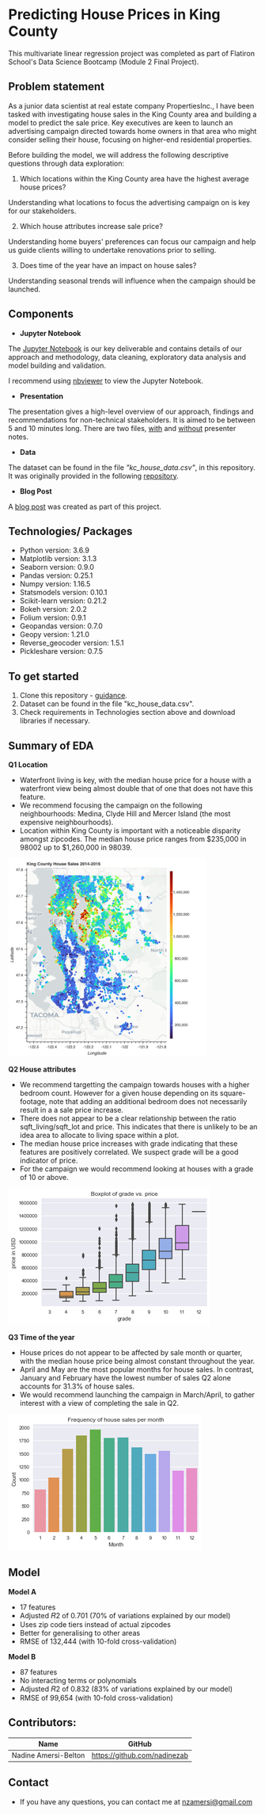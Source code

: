 # Predicting House Prices in King County

This multivariate linear regression project was completed as part of Flatiron School's Data Science Bootcamp (Module 2 Final Project).

## Problem statement

As a junior data scientist at real estate company PropertiesInc., I have been tasked with investigating house sales in the King County area and building a model to predict the sale price. Key executives are keen to launch an advertising campaign directed towards home owners in that area who might consider selling their house, focusing on higher-end residential properties.

Before building the model, we will address the following descriptive questions through data exploration:

1. Which locations within the King County area have the highest average house prices?

Understanding what locations to focus the advertising campaign on is key for our stakeholders.

2. Which house attributes increase sale price?

Understanding home buyers' preferences can focus our campaign and help us guide clients willing to undertake renovations prior to selling.

3. Does time of the year have an impact on house sales?

Understanding seasonal trends will influence when the campaign should be launched.

## Components

* **Jupyter Notebook**

The [Jupyter Notebook](https://github.com/nadinezab/kc-house-prices-prediction/blob/master/kc-house-prices.ipynb) is our key deliverable and contains details of our approach and methodology, data cleaning, exploratory data analysis and model building and validation.

I recommend using [nbviewer](https://nbviewer.jupyter.org/) to view the Jupyter Notebook.

* **Presentation**

The presentation gives a high-level overview of our approach, findings and recommendations for non-technical stakeholders. It is aimed to be between 5 and 10 minutes long. There are two files, [with](https://github.com/nadinezab/kc-house-prices-prediction/blob/master/Presentation_with_notes.pdf) and [without](https://github.com/nadinezab/kc-house-prices-prediction/blob/master/Presentation.pdf) presenter notes.

* **Data**

The dataset can be found in the file *"kc_house_data.csv"*, in this repository. It was originally provided in the following [repository](https://github.com/learn-co-students/dsc-mod-2-project-v2-1-onl01-dtsc-pt-012120).

* **Blog Post**

A [blog post](https://towardsdatascience.com/creating-a-map-of-house-sales-42ba1f2c4e7e?source=friends_link&sk=39a274886a862dc1258f4d97f8392391) was created as part of this project.

## Technologies/ Packages

* Python version: 3.6.9
* Matplotlib version: 3.1.3
* Seaborn version: 0.9.0
* Pandas version: 0.25.1
* Numpy version: 1.16.5
* Statsmodels version: 0.10.1
* Scikit-learn version: 0.21.2  
* Bokeh version: 2.0.2 
* Folium version: 0.9.1 
* Geopandas version: 0.7.0
* Geopy version: 1.21.0 
* Reverse_geocoder version: 1.5.1
* Pickleshare version: 0.7.5 

## To get started

1. Clone this repository - [guidance](https://help.github.com/articles/cloning-a-repository/).
2. Dataset can be found in the file "kc_house_data.csv".
3. Check requirements in Technologies section above and download libraries if necessary.


## Summary of EDA

**Q1 Location**

* Waterfront living is key, with the median house price for a house with a waterfront view being almost double that of one that does not have this feature.
* We recommend focusing the campaign on the following neighbourhoods: Medina, Clyde Hill and Mercer Island (the most expensive neighbourhoods).
* Location within King County is important with a noticeable disparity amongst zipcodes. The median house price ranges from $235,000 in 98002 up to $1,260,000 in 98039.

<img src="q1map.jpg" alt="Median House Prices per Zipcode" width = "400">

**Q2 House attributes**

* We recommend targetting the campaign towards houses with a higher bedroom count. However for a given house depending on its square-footage, note that adding an additional bedroom does not necessarily result in a a sale price increase.
* There does not appear to be a clear relationship between the ratio sqft_living/sqft_lot and price. This indicates that there is unlikely to be an idea area to allocate to living space within a plot.
* The median house price increases with grade indicating that these features are positively correlated. We suspect grade will be a good indicator of price.
* For the campaign we would recommend looking at houses with a grade of 10 or above.

![Boxplot of Grade Feature](q2grade.jpg)

**Q3 Time of the year**

* House prices do not appear to be affected by sale month or quarter, with the median house price being almost constant throughout the year.
* April and May are the most popular months for house sales. In contrast, January and February have the lowest number of sales Q2 alone accounts for 31.3% of house sales.
* We would recommend launching the campaign in March/April, to gather interest with a view of completing the sale in Q2.

![Countplot of Sale Month](q3salemonth.jpg)

## Model

**Model A**

* 17 features
* Adjusted  𝑅2  of 0.701 (70% of variations explained by our model)
* Uses zip code tiers instead of actual zipcodes
* Better for generalising to other areas
* RMSE of 132,444 (with 10-fold cross-validation)

**Model B**

* 87 features
* No interacting terms or polynomials
* Adjusted  𝑅2  of 0.832 (83% of variations explained by our model)
* RMSE of 99,654 (with 10-fold cross-validation)

## Contributors:

|Name     |  GitHub   |
|---------|-----------------|
|Nadine Amersi-Belton |https://github.com/nadinezab|

## Contact

* If you have any questions, you can contact me at nzamersi@gmail.com

